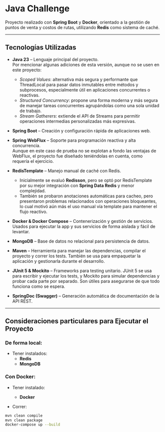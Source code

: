 # Java Challenge

Proyecto realizado con **Spring Boot** y **Docker**, orientado a la gestión de puntos de venta y costos de rutas, utilizando **Redis** como sistema de caché.

---

## Tecnologías Utilizadas

- **Java 23** – Lenguaje principal del proyecto.  
  Por mencionar algunas adiciones de esta versión, aunque no se usen en este proyecto:
    
    - *Scoped Values*: alternativa más segura y performante que ThreadLocal para pasar datos inmutables entre métodos y subprocesos, especialmente útil en aplicaciones concurrentes o reactivas.
    - *Structured Concurrency*: propone una forma moderna y más segura de manejar tareas concurrentes agrupándolas como una sola unidad de trabajo.
    - *Stream Gatherers*: extiende el API de Streams para permitir operaciones intermedias personalizadas más expresivas.
	
- **Spring Boot** – Creación y configuración rápida de aplicaciones web.  
- **Spring WebFlux** – Soporte para programación reactiva y alta concurrencia.  
   Aunque en este caso de prueba no se explotan a fondo las ventajas de WebFlux, el proyecto fue diseñado teniéndolas en cuenta, como requería el ejercicio.
- **RedisTemplate** – Manejo manual de caché con Redis.  
   - Inicialmente se evaluó **Redisson**, pero se optó por RedisTemplate por su mejor integración con **Spring Data Redis** y menor complejidad.
   - También se probaron anotaciones automáticas para cacheo, pero presentaron problemas relacionados con operaciones bloqueantes, lo cual motivó aún más el uso manual vía template para mantener el flujo reactivo.
- **Docker & Docker Compose** – Contenerización y gestión de servicios. Usados para ejecutar la app y sus servicios de forma aislada y fácil de levantar.
- **MongoDB** – Base de datos no relacional para persistencia de datos.  
- **Maven** – Herramienta para manejar las dependencias, compilar el proyecto y correr los tests. También se usa para empaquetar la aplicación y gestionarla durante el desarrollo.  
- **JUnit 5 & Mockito** – Frameworks para testing unitario. JUnit 5 se usa para escribir y ejecutar los tests, y Mockito para simular dependencias y probar cada parte por separado. Son útiles para asegurarse de que todo funciona como se espera.
- **SpringDoc (Swagger)** – Generación automática de documentación de la API REST.

---

## Consideraciones particulares para Ejecutar el Proyecto

### De forma local:

- Tener instalados:
  - **Redis**
  - **MongoDB**

### Con Docker:

- Tener instalado:
  - **Docker**
  
- Correr:

```bash
mvn clean compile
mvn clean package
docker-compose up --build
